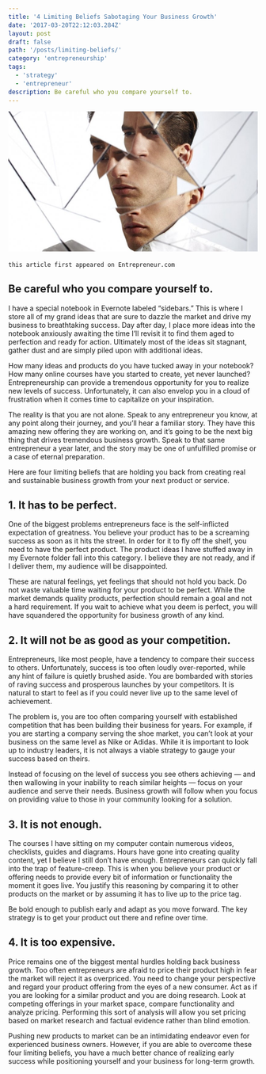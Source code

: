 ```yaml
---
title: '4 Limiting Beliefs Sabotaging Your Business Growth'
date: '2017-03-20T22:12:03.284Z'
layout: post
draft: false
path: '/posts/limiting-beliefs/'
category: 'entrepreneurship'
tags:
  - 'strategy'
  - 'entrepreneur'
description: Be careful who you compare yourself to.
---
```


![limiting-beliefs](./limiting-beliefs.jpeg)

`this article first appeared on Entrepreneur.com`

## Be careful who you compare yourself to.

I have a special notebook in Evernote labeled “sidebars.” This is where I store all of my grand ideas that are sure to dazzle the market and drive my business to breathtaking success. Day after day, I place more ideas into the notebook anxiously awaiting the time I’ll revisit it to find them aged to perfection and ready for action. Ultimately most of the ideas sit stagnant, gather dust and are simply piled upon with additional ideas.

How many ideas and products do you have tucked away in your notebook? How many online courses have you started to create, yet never launched? Entrepreneurship can provide a tremendous opportunity for you to realize new levels of success. Unfortunately, it can also envelop you in a cloud of frustration when it comes time to capitalize on your inspiration.

The reality is that you are not alone. Speak to any entrepreneur you know, at any point along their journey, and you’ll hear a familiar story. They have this amazing new offering they are working on, and it’s going to be the next big thing that drives tremendous business growth. Speak to that same entrepreneur a year later, and the story may be one of unfulfilled promise or a case of eternal preparation.

Here are four limiting beliefs that are holding you back from creating real and sustainable business growth from your next product or service.

## 1. It has to be perfect.

One of the biggest problems entrepreneurs face is the self-inflicted expectation of greatness. You believe your product has to be a screaming success as soon as it hits the street. In order for it to fly off the shelf, you need to have the perfect product. The product ideas I have stuffed away in my Evernote folder fall into this category. I believe they are not ready, and if I deliver them, my audience will be disappointed.

These are natural feelings, yet feelings that should not hold you back. Do not waste valuable time waiting for your product to be perfect. While the market demands quality products, perfection should remain a goal and not a hard requirement. If you wait to achieve what you deem is perfect, you will have squandered the opportunity for business growth of any kind.

## 2. It will not be as good as your competition.

Entrepreneurs, like most people, have a tendency to compare their success to others. Unfortunately, success is too often loudly over-reported, while any hint of failure is quietly brushed aside. You are bombarded with stories of raving success and prosperous launches by your competitors. It is natural to start to feel as if you could never live up to the same level of achievement.

The problem is, you are too often comparing yourself with established competition that has been building their business for years. For example, if you are starting a company serving the shoe market, you can’t look at your business on the same level as Nike or Adidas. While it is important to look up to industry leaders, it is not always a viable strategy to gauge your success based on theirs.

Instead of focusing on the level of success you see others achieving — and then wallowing in your inability to reach similar heights — focus on your audience and serve their needs. Business growth will follow when you focus on providing value to those in your community looking for a solution.

## 3. It is not enough.

The courses I have sitting on my computer contain numerous videos, checklists, guides and diagrams. Hours have gone into creating quality content, yet I believe I still don’t have enough. Entrepreneurs can quickly fall into the trap of feature-creep. This is when you believe your product or offering needs to provide every bit of information or functionality the moment it goes live. You justify this reasoning by comparing it to other products on the market or by assuming it has to live up to the price tag.

Be bold enough to publish early and adapt as you move forward. The key strategy is to get your product out there and refine over time.

## 4. It is too expensive.

Price remains one of the biggest mental hurdles holding back business growth. Too often entrepreneurs are afraid to price their product high in fear the market will reject it as overpriced. You need to change your perspective and regard your product offering from the eyes of a new consumer. Act as if you are looking for a similar product and you are doing research. Look at competing offerings in your market space, compare functionality and analyze pricing. Performing this sort of analysis will allow you set pricing based on market research and factual evidence rather than blind emotion.

Pushing new products to market can be an intimidating endeavor even for experienced business owners. However, if you are able to overcome these four limiting beliefs, you have a much better chance of realizing early success while positioning yourself and your business for long-term growth.
